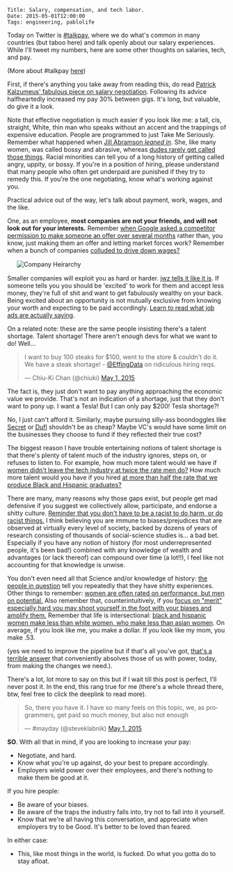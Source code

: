    Title: Salary, compensation, and tech labor.
    Date: 2015-05-01T12:00:00
    Tags: engineering, pablolife

Today on Twitter is [#talkpay][1], where we do what's common in many countries
(but taboo here) and talk openly about our salary experiences. While I'll tweet
my numbers, here are some other thoughts on salaries, tech, and pay.

(More about #talkpay [here][5])

<!-- more -->

First, if there's anything you take away from reading this, do read [Patrick
Kalzumeus' fabulous piece on salary negotiation][4]. Following its advice
halfheartedly increased my pay 30% between gigs. It's long, but valuable, do
give it a look.

Note that effective negotiation is much easier if you look like me: a tall, cis,
straight, White, thin man who speaks without an accent and the trappings of
expensive education. People are programmed to just Take Me Seriously. Remember
what happened when [Jill Abramson _leaned in_][13]. She, like many women, was
called bossy and abrasive, whereas [dudes rarely get called those things][14].
Racial minorities can tell you of a long history of getting called angry, uppity,
or bossy. If you're in a position of hiring, please understand that many people
who often get underpaid are punished if they try to remedy this. If you're the
one negotiating, know what's working against you.

Practical advice out of the way, let's talk about payment, work, wages, and the
like.

One, as an employee, **most companies are not your friends, and will not look
out for your interests.** Remember [when Google asked a competitor permission to
make someone an offer over several months][2] rather than, you know, just making
them an offer and letting market forces work? Remember when a bunch of companies
[colluded to drive down wages?][3]

<div style="width: 460px; margin: 15px auto;"><img src="/img/2015/05/CompanyHeirarchy.jpg" alt="Company Heirarchy" /></div>

Smaller companies will exploit you as hard or harder. [jwz tells it like it
is][17]. If someone tells you you should be 'excited' to work for them and
accept less money, they're full of shit and want to get fabulously wealthy on
your back. Being excited about an opportunity is not mutually exclusive from
knowing your worth and expecting to be paid accordingly. [Learn to read what job
ads are actually saying][18].

On a related note: these are the same people insisting there's a talent shortage.
Talent shortage!  There aren't enough devs for what we want to do! Well…

<blockquote class="twitter-tweet" lang="en"><p lang="en" dir="ltr">I want to buy
100 steaks for $100, went to the store &amp; couldn&#39;t do it. We have a steak
shortage! - <a href="https://twitter.com/EffingData">@EffingData</a> on
ridiculous hiring reqs.</p>&mdash; Chiu-Ki Chan (@chiuki) <a
href="https://twitter.com/chiuki/status/593991700239912960">May 1,
2015</a></blockquote>
<script async src="//platform.twitter.com/widgets.js" charset="utf-8"></script>

The fact is, they just don't want to pay anything approaching the economic value
we provide. That's not an indication of a shortage, just that they don't want to
pony up. I want a Tesla! But I can only pay $200! Tesla shortage?!

No, I just can't afford it. Similarly, maybe pursuing silly-ass boondoggles like
[Secret][6] or [Dufl][7] shouldn't be as cheap? Maybe VC's would have some
limit on the businesses they choose to fund if they reflected their true cost?

The biggest reason I have trouble entertaining notions of talent
shortage is that there's plenty of talent much of the industry ignores, steps
on, or refuses to listen to. For example, how much more talent would we have if
[women didn't leave the tech industry at twice the rate men do?][8] How much
more talent would you have if you hired [at more than half the rate that we
produce Black and Hispanic graduates?][9]

There are many, many reasons why those gaps exist, but people get mad defensive
if you suggest we collectively allow, participate, and endorse a shitty
culture. [Reminder that you don't have to be a racist to do harm, or do racist
things.][11] I think believing you are immune to biases/prejudices that are
observed at virtually every level of society, backed by dozens of years of
research consisting of thousands of social-science studies is… a bad bet.
Especially if you have any notion of history (for most underrepresented people,
it's been bad!) combined with any knowledge of wealth and advantages (or lack
thereof) can compound over time (a lot!!), I feel like not accounting for that
knowledge is unwise. 

You don't even need all that Science and/or knowledge of history:
[the people in question][10] tell you repeatedly that they have shitty
experiences. Other things to remember: [women are often rated on performance,
but men on potential.][15] Also remember that, counterintuitively, if you [focus
on "merit" especially hard you may shoot yourself in the foot with your biases
and amplify them.][16] Remember that life is intersectional: [black and hispanic
women make less than white women, who make less than asian women][19]. On
average, if you look like me, you make a dollar. If you look like my mom, you
make .53.

(yes we need to improve the pipeline but if that's all you've got, [that's a
terrible answer][12] that conveniently absolves those of us with power, today,
from making the changes we need.).

There's a lot, lot more to say on this but if I wait till this post is perfect,
I'll never post it. In the end, this rang true for me (there's a whole thread
there, btw, feel free to click the deeplink to read more).

<blockquote class="twitter-tweet" data-conversation="none" lang="en"><p
lang="en" dir="ltr">So, there you have it. I have so many feels on this topic,
we, as programmers, get paid so much money, but also not enough</p>&mdash;
#mayday (@steveklabnik) <a
href="https://twitter.com/steveklabnik/status/594129943250018304">May 1,
2015</a></blockquote>
<script async src="//platform.twitter.com/widgets.js" charset="utf-8"></script>

**SO**. With all that in mind, if you are looking to increase your pay:

* Negotiate, and hard.
* Know what you're up against, do your best to prepare accordingly.
* Employers wield power over their employees, and there's nothing to make them
  be good at it.

If you hire people:

* Be aware of your biases.
* Be aware of the traps the industry falls into, try not to fall into it
  yourself.
* Know that we're all having this conversation, and appreciate when employers
  try to be Good. It's better to be loved than feared.

In either case:

* This, like most things in the world, is fucked. Do what you gotta do to stay
  afloat.

   [1]: https://twitter.com/hashtag/talkpay?src=hash
   [2]: http://pando.com/2014/03/27/how-steve-jobs-forced-google-to-cancel-its-plan-to-open-a-paris-office/
   [3]: http://pando.com/2014/01/23/the-techtopus-how-silicon-valleys-most-celebrated-ceos-conspired-to-drive-down-100000-tech-engineers-wages/
   [4]: http://www.kalzumeus.com/2012/01/23/salary-negotiation/
   [5]: https://modelviewculture.com/news/lets-talk-about-pay
   [6]: http://money.cnn.com/2015/04/29/technology/secret-closes-investors/
   [7]: http://techcrunch.com/2015/04/30/dufl-a-service-that-packs-and-ships-your-suitcase-is-a-travelers-dream/#.r3vf5q:SBhi
   [8]: http://www.washingtonpost.com/business/economy/keeping-women-in-high-tech-fields-is-big-challenge-report-finds/2014/02/12/8a53c6ac-93fe-11e3-b46a-5a3d0d2130da_story.html
   [9]: http://www.colorlines.com/articles/black-and-latino-engineering-graduation-rates-dont-match-tech-industry-hiring
   [10]: http://fortune.com/2014/10/02/women-leave-tech-culture/
   [11]: https://www.youtube.com/watch?v=b0Ti-gkJiXc
   [12]: http://www.catehuston.com/blog/2014/06/11/another-rant-about-the-pipeline/
   [13]: http://www.newrepublic.com/article/117769/jill-abramsons-firing-and-gender-pay-gap-american-journalism
   [14]: http://fortune.com/2014/08/26/performance-review-gender-bias/
   [15]: http://www.ibtimes.com/women-ask-raises-promotions-often-men-receive-less-study-394556
   [16]: http://skepchick.org/2015/04/the-paradox-of-meritocracy/
   [17]: http://www.jwz.org/blog/2011/11/watch-a-vc-use-my-name-to-sell-a-con/
   [18]: https://twitter.com/SrPablo/status/578587258707701761
   [19]: http://www.newrepublic.com/article/121530/women-color-make-far-less-78-cents-mans-dollar
